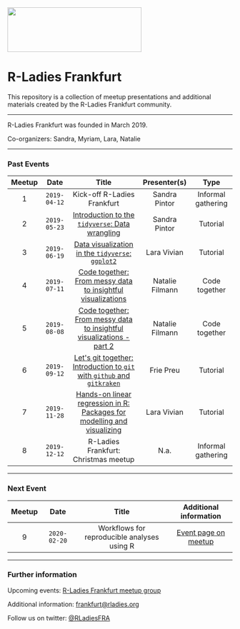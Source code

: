 <img src="https://github.com/rladies/starter-kit/blob/master/logo/R-LadiesGlobal_RBG_online_LogoWithText_Horizontal.png" data-canonical-src="https://github.com/rladies/starter-kit/blob/master/logo/R-LadiesGlobal_RBG_online_LogoWithText_Horizontal.png" width="300" height="100" />

# R-Ladies Frankfurt

This repository is a collection of meetup presentations and additional materials created by the R-Ladies Frankfurt community.

***


R-Ladies Frankfurt was founded in March 2019.

Co-organizers: Sandra, Myriam, Lara, Natalie


***


### Past Events
| **Meetup** | **Date** | **Title** | **Presenter(s)** | **Type** |
| :---: | :---: | :---: | :---: | :---: |
| 1 | `2019-04-12` | Kick-off R-Ladies Frankfurt | Sandra Pintor | Informal gathering |
| 2 | `2019-05-23` | [Introduction to the `tidyverse`: Data wrangling](./2019-05-23_meetup02_introduction-tidyverse) | Sandra Pintor | Tutorial |
| 3 | `2019-06-19`| [Data visualization in the `tidyverse`: `ggplot2`](./2019-06-19_meetup03_data-visualization-ggplot2) | Lara Vivian | Tutorial |
| 4 | `2019-07-11` | [Code together: From messy data to insightful visualizations](./2019-07-11_meetup04_code-together) | Natalie Filmann | Code together |
| 5 | `2019-08-08` | [Code together: From messy data to insightful visualizations - part 2](./2019-08-08_meetup05_code-together-part2) | Natalie Filmann | Code together |
| 6 | `2019-09-12` | [Let's git together: Introduction to `git` with `github` and `gitkraken`](./2019-09-12_meetup06_git-github-gitkraken) | Frie Preu | Tutorial |
| 7 | `2019-11-28` | [Hands-on linear regression in R: Packages for modelling and visualizing](./2019-11-28_meetup07_linear-regression) | Lara Vivian | Tutorial |
| 8 | `2019-12-12` | R-Ladies Frankfurt: Christmas meetup | N.a. | Informal gathering |


***


### Next Event
| **Meetup** | **Date** | **Title** | **Additional information** |
| :---: | :---: | :---: | :---: |
| 9 | `2020-02-20` | Workflows for reproducible analyses using R | [Event page on meetup]() | 


***


### Further information
Upcoming events: [R-Ladies Frankfurt meetup group](https://www.meetup.com/rladies-frankfurt/)

Additional information: [frankfurt@rladies.org](mailto:frankfurt@rladies.org)

Follow us on twitter: [@RLadiesFRA](https://twitter.com/RLadiesFRA)
